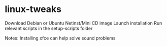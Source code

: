 # linux-tweaks

Download Debian or Ubuntu Netinst/Mini CD image
Launch installation
Run relevant scripts in the setup-scripts folder

Notes:
Installing xfce can help solve sound problems
